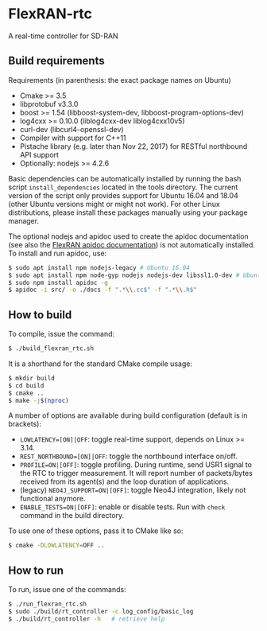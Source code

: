 # FlexRAN-rtc

A real-time controller for SD-RAN

## Build requirements

Requirements (in parenthesis: the exact package names on Ubuntu)
* Cmake >= 3.5
* libprotobuf v3.3.0
* boost >= 1.54 (libboost-system-dev, libboost-program-options-dev)
* log4cxx >= 0.10.0 (liblog4cxx-dev liblog4cxx10v5)
* curl-dev (libcurl4-openssl-dev)
* Compiler with support for C++11
* Pistache library (e.g. later than Nov 22, 2017) for RESTful northbound API support
* Optionally: nodejs >= 4.2.6

Basic dependencies can be automatically installed by running the bash script
`install_dependencies` located in the tools directory. The current version of
the script only provides support for Ubuntu 16.04 and 18.04 (other Ubuntu
versions might or might not work). For other Linux distributions, please install
these packages manually using your package manager.

The optional nodejs and apidoc used to create the apidoc documentation (see
also the [FlexRAN apidoc documentation](http://mosaic-5g.io/apidocs/flexran/))
is not automatically installed. To install and run apidoc, use:
```bash
$ sudo apt install npm nodejs-legacy # Ubuntu 16.04
$ sudo apt install npm node-gyp nodejs nodejs-dev libssl1.0-dev # Ubuntu 18.04
$ sudo npm install apidoc -g
$ apidoc -i src/ -o ./docs -f ".*\\.cc$" -f ".*\\.h$"
```

## How to build

To compile, issue the command:
```bash
$ ./build_flexran_rtc.sh
```

It is a shorthand for the standard CMake compile usage:
```bash
$ mkdir build
$ cd build
$ cmake ..
$ make -j$(nproc)
```

A number of options are available during build configuration (default is in
brackets):

*  `LOWLATENCY=[ON]|OFF`: toggle real-time support, depends on Linux >= 3.14.
*  `REST_NORTHBOUND=[ON]|OFF`: toggle the northbound interface on/off.
*  `PROFILE=ON|[OFF]`: toggle profiling. During runtime, send USR1 signal to
   the RTC to trigger measurement. It will report number of packets/bytes
   received from its agent(s) and the loop duration of applications.
*  (legacy) `NEO4J_SUPPORT=ON|[OFF]`: toggle Neo4J integration, likely not
   functional anymore.
*  `ENABLE_TESTS=ON|[OFF]`: enable or disable tests. Run with `check` command
   in the build directory.

To use one of these options, pass it to CMake like so:
```bash
$ cmake -DLOWLATENCY=OFF ..
```

## How to run

To run, issue one of the commands:
```bash
$ ./run_flexran_rtc.sh
$ sudo ./build/rt_controller -c log_config/basic_log
$ ./build/rt_controller -h   # retrieve help
```
